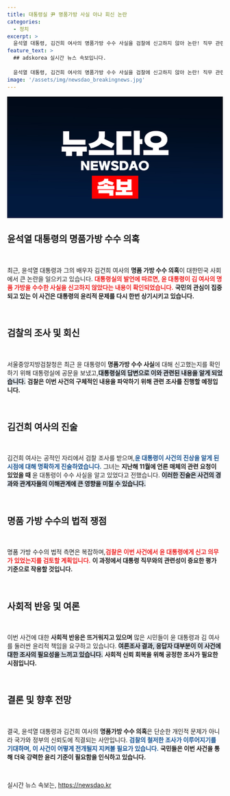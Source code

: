 ```yaml
---
title: 대통령실 尹 명품가방 사실 아냐 회신 논란
categories:
  - 정치
excerpt: >
  윤석열 대통령, 김건희 여사의 명품가방 수수 사실을 검찰에 신고하지 않아 논란! 직무 관련성 여부를 두고 검찰의 검증 작업이 시작됩니다. 진실은 무엇일까?
feature_text: >
  ## adskorea 실시간 뉴스 속보입니다.

  윤석열 대통령, 김건희 여사의 명품가방 수수 사실을 검찰에 신고하지 않아 논란! 직무 관련성 여부를 두고 검찰의 검증 작업이 시작됩니다. 진실은 무엇일까?
image: '/assets/img/newsdao_breakingnews.jpg'
---
```


<p><img src="/assets/img/newsdao_breakingnews.jpg" alt="adskorea 속보" /></p>

<h2 data-ke-size="size26">윤석열 대통령의 명품가방 수수 의혹</h2>

<p data-ke-size="size16">&nbsp;</p>

<p>최근, 윤석열 대통령과 그의 배우자 김건희 여사의 <strong>명품 가방 수수 의혹</strong>이 대한민국 사회에서 큰 논란을 일으키고 있습니다. <b><span style="color: #ee2323;">대통령실의 발언에 따르면, 윤 대통령이 김 여사의 명품 가방을 수수한 사실을 신고하지 않았다는 내용이 확인되었습니다.</span></b> <strong>국민의 관심이 집중되고 있는 이 사건은 대통령의 윤리적 문제를 다시 한번 상기시키고 있습니다.</strong> </p>

<p data-ke-size="size16">&nbsp;</p>

<h2 data-ke-size="size26">검찰의 조사 및 회신</h2>

<p data-ke-size="size16">&nbsp;</p>

<p>서울중앙지방검찰청은 최근 윤 대통령이 <strong>명품가방 수수 사실</strong>에 대해 신고했는지를 확인하기 위해 대통령실에 공문을 보냈고,<b><span style="background-color: #21538527;">대통령실의 답변으로 이와 관련된 내용을 알게 되었습니다.</span></b> <strong>검찰은 이번 사건의 구체적인 내용을 파악하기 위해 관련 조사를 진행할 예정입니다.</strong> </p>

<p data-ke-size="size16">&nbsp;</p>

<h2 data-ke-size="size26">김건희 여사의 진술</h2>

<p data-ke-size="size16">&nbsp;</p>

<p>김건희 여사는 공적인 자리에서 검찰 조사를 받으며,<b><span style="color: #1a5490;">윤 대통령이 사건의 진상을 알게 된 시점에 대해 명확하게 진술하였습니다.</span></b> 그녀는 <strong>지난해 11월에 언론 매체의 관련 요청이 있었을 때</strong> 윤 대통령이 수수 사실을 알고 있었다고 전했습니다. <b><span style="background-color: #21538527;">이러한 진술은 사건의 경과와 관계자들의 이해관계에 큰 영향을 미칠 수 있습니다.</span></b></p>

<p data-ke-size="size16">&nbsp;</p>

<h2 data-ke-size="size26">명품 가방 수수의 법적 쟁점</h2>

<p data-ke-size="size16">&nbsp;</p>

<p>명품 가방 수수의 법적 측면은 복잡하며,<b><span style="color: #ee2323;">검찰은 이번 사건에서 윤 대통령에게 신고 의무가 있었는지를 검토할 계획입니다.</span></b> <strong>이 과정에서 대통령 직무와의 관련성이 중요한 평가 기준으로 작용할 것입니다.</strong> </p>

<p data-ke-size="size16">&nbsp;</p>

<h2 data-ke-size="size26">사회적 반응 및 여론</h2>

<p data-ke-size="size16">&nbsp;</p>

<p>이번 사건에 대한 <strong>사회적 반응은 뜨거워지고 있으며</strong> 많은 시민들이 윤 대통령과 김 여사를 둘러싼 윤리적 책임을 요구하고 있습니다. <b><span style="background-color: #21538527;">여론조사 결과, 응답자 대부분이 이 사건에 대한 조사의 필요성을 느끼고 있습니다.</span></b> <strong>사회적 신뢰 회복을 위해 공정한 조사가 필요한 시점입니다.</strong></p>

<p data-ke-size="size16">&nbsp;</p>

<h2 data-ke-size="size26">결론 및 향후 전망</h2>

<p data-ke-size="size16">&nbsp;</p>

<p>결국, 윤석열 대통령과 김건희 여사의 <strong>명품가방 수수 의혹</strong>은 단순한 개인적 문제가 아니라 국가와 정부의 신뢰도에 직결되는 사안입니다. <b><span style="color: #1a5490;">검찰의 철저한 조사가 이루어지기를 기대하며, 이 사건이 어떻게 전개될지 지켜볼 필요가 있습니다.</span></b> <strong>국민들은 이번 사건을 통해 더욱 강력한 윤리 기준이 필요함을 인식하고 있습니다.</strong></p>

<p data-ke-size="size16">&nbsp;</p>
실시간 뉴스 속보는, <a href="https://newsdao.kr" rel="dofollow">https://newsdao.kr</a>


